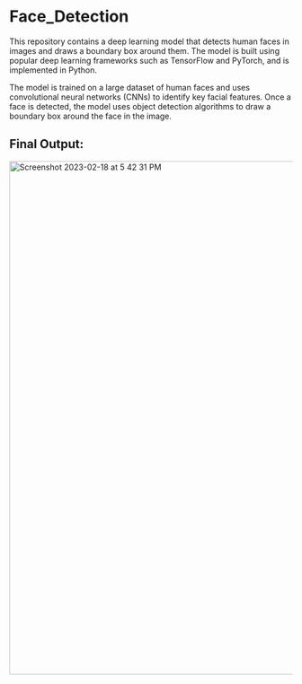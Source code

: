 # Face_Detection

This repository contains a deep learning model that detects human faces in images and draws a boundary box around them. The model is built using popular deep learning frameworks such as TensorFlow and PyTorch, and is implemented in Python.

The model is trained on a large dataset of human faces and uses convolutional neural networks (CNNs) to identify key facial features. Once a face is detected, the model uses object detection algorithms to draw a boundary box around the face in the image.

## Final Output:

<img width="915" alt="Screenshot 2023-02-18 at 5 42 31 PM" src="https://user-images.githubusercontent.com/95233156/219865223-1f10725a-ca61-47f3-be0a-b056c2ab17ad.png">

